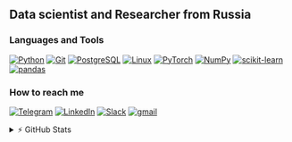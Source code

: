 ## Data scientist and Researcher from Russia

### Languages and Tools
[![Python](https://img.shields.io/badge/-python-090909?style=for-the-badge&logo=python)](https://github.com/e0xextazy)
[![Git](https://img.shields.io/badge/-git-090909?style=for-the-badge&logo=Git)](https://github.com/e0xextazy)
[![PostgreSQL](https://img.shields.io/badge/-sql-090909?style=for-the-badge&logo=PostgreSQL)](https://github.com/e0xextazy)
[![Linux](https://img.shields.io/badge/-linux-090909?style=for-the-badge&logo=Linux)](https://github.com/e0xextazy)
[![PyTorch](https://img.shields.io/badge/-Pytorch-090909?style=for-the-badge&logo=pytorch)](https://github.com/e0xextazy)
[![NumPy](https://img.shields.io/badge/-NumPy-090909?style=for-the-badge&logo=NumPy)](https://github.com/e0xextazy)
[![scikit-learn](https://img.shields.io/badge/-scikitlearn-090909?style=for-the-badge&logo=scikitlearn)](https://github.com/e0xextazy)
[![pandas](https://img.shields.io/badge/-pandas-090909?style=for-the-badge&logo=pandas)](https://github.com/e0xextazy)

### How to reach me
[![Telegram](https://img.shields.io/badge/-Telegram-090909?style=for-the-badge&logo=telegram)](https://t.me/qwertysobaka)
[![LinkedIn](https://img.shields.io/badge/-LinkedIn-090909?style=for-the-badge&logo=linkedin&logoColor=007BB6)](https://www.linkedin.com/in/mark-baushenko)
[![Slack](https://img.shields.io/badge/-slack-090909?style=for-the-badge&logo=slack)](https://opendatascience.slack.com/team/U010680TT8X)
[![gmail](https://img.shields.io/badge/-gmail-090909?style=for-the-badge&logo=gmail)](mailto:e0xextazy@gmail.com)

<details>
<summary>⚡ GitHub Stats</summary>

  [![Top Languages](https://github-readme-stats.vercel.app/api/top-langs/?username=e0xextazy&layout=compact&theme=tokyonight)](https://github.com/e0xextazy)
  
  [![e0xextazy's github stats](https://github-readme-stats.vercel.app/api?username=e0xextazy&show_icons=true?count_private=true&theme=tokyonight)](https://github.com/e0xextazy)

</details>
